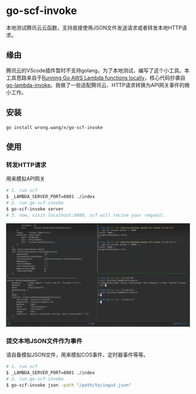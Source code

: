 # go-scf-invoke

本地测试腾讯云云函数，支持直接使用JSON文件发送请求或者转发本地HTTP请求。

## 缘由

腾讯云的VScode插件暂时不支持golang，为了本地测试，编写了这个小工具。本工具思路来自于[Running Go AWS Lambda functions locally](https://djhworld.github.io/post/2018/01/27/running-go-aws-lambda-functions-locally/)，核心代码抄袭自[go-lambda-invoke](https://github.com/djhworld/go-lambda-invoke)。我做了一些适配腾讯云、HTTP请求转换为API网关事件的微小工作。

## 安装

`go install wrong.wang/x/go-scf-invoke`

## 使用

### 转发HTTP请求

用来模拟API网关

```bash
# 1. run scf
$ _LAMBDA_SERVER_PORT=8001 ./index
# 2. run go-scf-invoke
$ go-scf-invoke server
# 3. now, visit localhost:8080, scf will recive your request.
```

![示例](example.png)

### 提交本地JSON文件作为事件

请自备模拟JSON文件，用来模拟COS事件、定时器事件等等。

```bash
# 1. run scf
$ _LAMBDA_SERVER_PORT=8001 ./index
# 2. run go-scf-invoke
$ go-scf-invoke json -path "/path/to/input.json"
```
